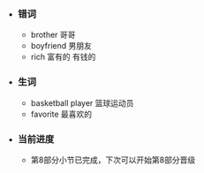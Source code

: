 - ### 错词
	- brother 哥哥
	- boyfriend 男朋友
	- rich 富有的 有钱的
- ### 生词
	- basketball player 篮球运动员
	- favorite 最喜欢的
- ### 当前进度
	- 第8部分小节已完成，下次可以开始第8部分晋级